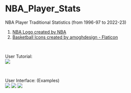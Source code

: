 # NBA_Player_Stats
 NBA Player Traditional Statistics (from 1996-97 to 2022-23)


1. <a href="https://www.nba.com/" title="NBA Official">NBA Logo created by NBA</a>
2. <a href="https://www.flaticon.com/free-icons/nba" title="Basketball Icon">Basketball Icons created by amoghdesign - Flaticon</a>

<br>

User Tutorial: <br>
<img src="https://github.com/LeBronWilly/NBA_Player_Stats/assets/38752414/48f2cf17-7faf-4223-a619-559bbcdc29c2">

<br>

User Interface: (Examples)<br>
<img src="https://github.com/LeBronWilly/NBA_Player_Stats/assets/38752414/9d519f70-77f2-4733-9377-3191cc5a6087">
<img src="https://github.com/LeBronWilly/NBA_Player_Stats/assets/38752414/5f1f3ef4-e0e5-4d3d-a5bd-d5fba7cfdfae">
<img src="https://github.com/LeBronWilly/NBA_Player_Stats/assets/38752414/51bd02c0-5355-42cd-b692-083b63f42b7a">



